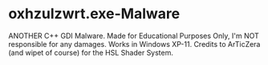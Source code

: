 # oxhzulzwrt.exe-Malware
ANOTHER C++ GDI Malware. Made for Educational Purposes Only, I'm NOT responsible for any damages. Works in Windows XP-11. Credits to ArTicZera (and wipet of course) for the HSL Shader System.
